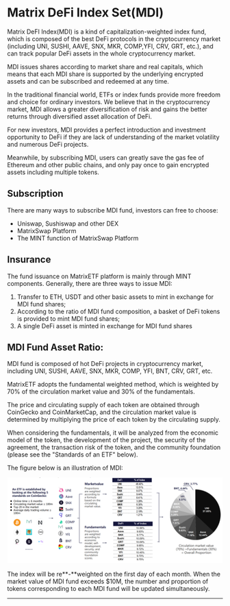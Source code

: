 # Matrix DeFi Index Set(MDI)

Matrix DeFI Index(MDI) is a kind of capitalization-weighted index fund, which is composed of the best DeFi protocols in the cryptocurrency market (including UNI, SUSHI, AAVE, SNX, MKR, COMP,YFI, CRV, GRT, etc.), and can track popular DeFi assets in the whole cryptocurrency market.

MDI issues shares according to market share and real capitals, which means that each MDI share is supported by the underlying encrypted assets and can be subscribed and redeemed at any time.

In the traditional financial world, ETFs or index funds provide more freedom and choice for ordinary investors. We believe that in the cryptocurrency market, MDI allows a greater diversification of risk and gains the better returns through diversified asset allocation of DeFi.

For new investors, MDI provides a perfect introduction and investment opportunity to DeFi if they are lack of understanding of the market volatility and numerous DeFi projects.

Meanwhile, by subscribing MDI, users can greatly save the gas fee of Ethereum and other public chains, and only pay once to gain encrypted assets including multiple tokens.

## Subscription

There are many ways to subscribe MDI fund, investors can free to choose:

* Uniswap, Sushiswap and other DEX
* MatrixSwap Platform
* The MINT function of MatrixSwap Platform

## **Insurance**

The fund issuance on MatrixETF platform is mainly through MINT components. Generally, there are three ways to issue MDI:

1. Transfer to ETH, USDT and other basic assets to mint in exchange for MDI fund shares;
2. According to the ratio of MDI fund composition, a basket of DeFi tokens is provided to mint MDI fund shares;
3. A single DeFi asset is minted in exchange for MDI fund shares

## **MDI Fund Asset Ratio:**

MDI fund is composed of hot DeFi projects in cryptocurrency market, including UNI, SUSHI, AAVE, SNX, MKR, COMP, YFI, BNT, CRV, GRT, etc.

MatrixETF adopts the fundamental weighted method, which is weighted by 70% of the circulation market value and 30% of the fundamentals.

The price and circulating supply of each token are obtained through CoinGecko and CoinMarketCap, and the circulation market value is determined by multiplying the price of each token by the circulating supply.&#x20;

When considering the fundamentals, it will be analyzed from the economic model of the token, the development of the project, the security of the agreement, the transaction risk of the token, and the community foundation (please see the "Standards of an ETF" below).

The figure below is an illustration of MDI:

![illustration of MDI](../.gitbook/assets/mdi-funding-ratio.png)

The index will be re**-**weighted on the first day of each month. When the market value of MDI fund exceeds $10M, the number and proportion of tokens corresponding to each MDI fund will be updated simultaneously.

****
